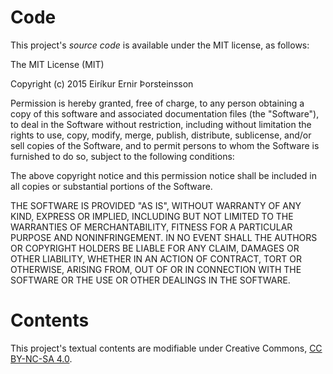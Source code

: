 # Code

This project's *source code* is available under the MIT license, as follows:

The MIT License (MIT)

Copyright (c) 2015 Eiríkur Ernir Þorsteinsson

Permission is hereby granted, free of charge, to any person obtaining a copy
of this software and associated documentation files (the "Software"), to deal
in the Software without restriction, including without limitation the rights
to use, copy, modify, merge, publish, distribute, sublicense, and/or sell
copies of the Software, and to permit persons to whom the Software is
furnished to do so, subject to the following conditions:

The above copyright notice and this permission notice shall be included in all
copies or substantial portions of the Software.

THE SOFTWARE IS PROVIDED "AS IS", WITHOUT WARRANTY OF ANY KIND, EXPRESS OR
IMPLIED, INCLUDING BUT NOT LIMITED TO THE WARRANTIES OF MERCHANTABILITY,
FITNESS FOR A PARTICULAR PURPOSE AND NONINFRINGEMENT. IN NO EVENT SHALL THE
AUTHORS OR COPYRIGHT HOLDERS BE LIABLE FOR ANY CLAIM, DAMAGES OR OTHER
LIABILITY, WHETHER IN AN ACTION OF CONTRACT, TORT OR OTHERWISE, ARISING FROM,
OUT OF OR IN CONNECTION WITH THE SOFTWARE OR THE USE OR OTHER DEALINGS IN THE
SOFTWARE.

# Contents

This project's textual contents are modifiable under Creative Commons, [CC BY-NC-SA 4.0](http://creativecommons.org/licenses/by-nc-sa/4.0/).
